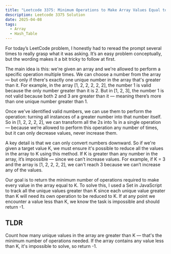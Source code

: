 ```yaml
---
title: "Leetcode 3375: Minimum Operations to Make Array Values Equal to K"
description: Leetcode 3375 Solution
date: 2025-04-08
tags:
  - Array
  - Hash_Table
---
```


For today’s LeetCode problem, I honestly had to reread the prompt several times to really grasp what it was asking. It’s an easy problem conceptually, but the wording makes it a bit tricky to follow at first.

The main idea is this: we're given an array and we're allowed to perform a specific operation multiple times. We can choose a number from the array — but only if there's exactly one unique number in the array that's greater than it. For example, in the array [1, 2, 2, 2, 2, 2], the number 1 is valid because the only number greater than it is 2. But in [1, 2, 3], the number 1 is not valid because both 2 and 3 are greater than it — meaning there’s more than one unique number greater than 1.

Once we've identified valid numbers, we can use them to perform the operation: turning all instances of a greater number into that number itself. So in [1, 2, 2, 2, 2], we can transform all the 2s into 1s in a single operation — because we’re allowed to perform this operation any number of times, but it can only decrease values, never increase them.

A key detail is that we can only convert numbers downward. So if we're given a target value K, we must ensure it's possible to reduce all the values in the array to K using this method. If K is greater than any number in the array, it’s impossible — since we can’t increase values. For example, if K = 3 and the array is [1, 2, 2, 2, 2], we can't reach 3 because we can’t increase any of the values.

Our goal is to return the minimum number of operations required to make every value in the array equal to K. To solve this, I used a Set in JavaScript to track all the unique values greater than K since each unique value greater than K will need its own operation to be reduced to K. If at any point we encounter a value less than K, we know the task is impossible and should return -1.

## TLDR
Count how many unique values in the array are greater than K — that's the minimum number of operations needed. If the array contains any value less than K, it's impossible to solve, so return -1.